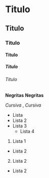 # Titulo
## Titulo
### Titulo
#### Titulo
##### Titulo
###### Titulo

**Negritas**
__Negritas__

*Cursiva*
, _Cursiva_

* Lista
*   Lista 2
 *   Lista 3
     * Lista 4

1. Lista 1
  * Lista 2
2. Lista 2
  * Lista 2
